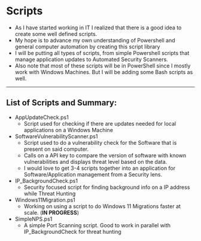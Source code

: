 # Scripts
- As I have started working in IT I realized that there is a good idea to create some well defined scripts.
- My hope is to advance my own understanding of Powershell and general computer automation by creating this script library
- I will be putting all types of scripts, from simple Powershell scripts that manage application updates to Automated Security Scanners.
- Also note that most of these scripts will be in PowerShell since I mostly work with Windows Machines. But I will be adding some Bash scripts as well.

---
## List of Scripts and Summary:
- AppUpdateCheck.ps1
  - Script used for checking if there are updates needed for local applications on a Windows Machine
- SoftwareVulnerabilityScanner.ps1
  - Script used to do a vulnerability check for the Software that is present on said computer.
  - Calls on a API key to compare the version of software with known vulnerabilities and displays threat level based on the data.
  - I would love to get 3-4 scripts together into an application for Software/Application management from a Security lens.
- IP_BackgroundCheck.ps1
  - Security focused script for finding background info on a IP address while Threat Hunting
- Windows11Migration.ps1
  - Working on using a script to do Windows 11 Migrations faster at scale. (**IN PROGRESS**)
- SimpleNPS.ps1
  - A simple Port Scanning script. Good to work in parallel with IP_BackgroundCheck for threat hunting
